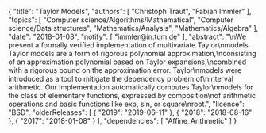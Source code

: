 {
    "title": "Taylor Models",
    "authors": [
        "Christoph Traut",
        "Fabian Immler"
    ],
    "topics": [
        "Computer science/Algorithms/Mathematical",
        "Computer science/Data structures",
        "Mathematics/Analysis",
        "Mathematics/Algebra"
    ],
    "date": "2018-01-08",
    "notify": [
        "immler@in.tum.de"
    ],
    "abstract": "\nWe present a formally verified implementation of multivariate Taylor\nmodels. Taylor models are a form of rigorous polynomial approximation,\nconsisting of an approximation polynomial based on Taylor expansions,\ncombined with a rigorous bound on the approximation error. Taylor\nmodels were introduced as a tool to mitigate the dependency problem of\ninterval arithmetic. Our implementation automatically computes Taylor\nmodels for the class of elementary functions, expressed by composition\nof arithmetic operations and basic functions like exp, sin, or square\nroot.",
    "licence": "BSD",
    "olderReleases": [
        {
            "2019": "2019-06-11"
        },
        {
            "2018": "2018-08-16"
        },
        {
            "2017": "2018-01-08"
        }
    ],
    "dependencies": [
        "Affine_Arithmetic"
    ]
}
